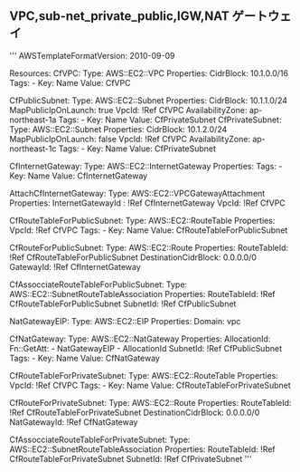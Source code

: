 ## VPC,sub-net_private_public,IGW,NAT ゲートウェイ


''' AWSTemplateFormatVersion: 2010-09-09

Resources:
  CfVPC:
    Type: AWS::EC2::VPC
    Properties:
      CidrBlock: 10.1.0.0/16
      Tags:
        -
          Key: Name
          Value: CfVPC

  CfPublicSubnet:
    Type: AWS::EC2::Subnet
    Properties:
      CidrBlock: 10.1.1.0/24
      MapPublicIpOnLaunch: true
      VpcId: !Ref CfVPC
      AvailabilityZone: ap-northeast-1a
      Tags:
        - Key: Name
          Value: CfPrivateSubnet
  CfPrivateSubnet:
    Type: AWS::EC2::Subnet
    Properties:
      CidrBlock: 10.1.2.0/24
      MapPublicIpOnLaunch: false
      VpcId: !Ref CfVPC
      AvailabilityZone: ap-northeast-1c
      Tags:
        - Key: Name
          Value: CfPrivateSubnet

  CfInternetGateway:
    Type: AWS::EC2::InternetGateway
    Properties:
      Tags:
        - Key: Name
          Value: CfInternetGateway

  AttachCfInternetGateway:
    Type: AWS::EC2::VPCGatewayAttachment
    Properties:
      InternetGatewayId : !Ref CfInternetGateway
      VpcId: !Ref CfVPC

  CfRouteTableForPublicSubnet:
    Type: AWS::EC2::RouteTable
    Properties:
      VpcId: !Ref CfVPC
      Tags:
        - Key: Name
          Value: CfRouteTableForPublicSubnet

  CfRouteForPublicSubnet:
    Type: AWS::EC2::Route
    Properties:
      RouteTableId: !Ref CfRouteTableForPublicSubnet
      DestinationCidrBlock: 0.0.0.0/0
      GatewayId: !Ref CfInternetGateway

  CfAssocciateRouteTableForPublicSubnet:
    Type: AWS::EC2::SubnetRouteTableAssociation
    Properties:
      RouteTableId: !Ref CfRouteTableForPublicSubnet
      SubnetId: !Ref CfPublicSubnet

  NatGatewayEIP:
    Type: AWS::EC2::EIP
    Properties:
      Domain: vpc

  CfNatGateway:
    Type: AWS::EC2::NatGateway
    Properties:
      AllocationId:
        Fn::GetAtt:
          - NatGatewayEIP
          - AllocationId
      SubnetId: !Ref CfPublicSubnet
      Tags:
        - Key: Name
          Value: CfNatGateway

  CfRouteTableForPrivateSubnet:
    Type: AWS::EC2::RouteTable
    Properties:
      VpcId: !Ref CfVPC
      Tags:
        - Key: Name
          Value: CfRouteTableForPrivateSubnet

  CfRouteForPrivateSubnet:
    Type: AWS::EC2::Route
    Properties:
      RouteTableId: !Ref CfRouteTableForPrivateSubnet
      DestinationCidrBlock: 0.0.0.0/0
      NatGatewayId: !Ref CfNatGateway

  CfAssocciateRouteTableForPrivateSubnet:
    Type: AWS::EC2::SubnetRouteTableAssociation
    Properties:
      RouteTableId: !Ref CfRouteTableForPrivateSubnet
      SubnetId: !Ref CfPrivateSubnet
      '''
